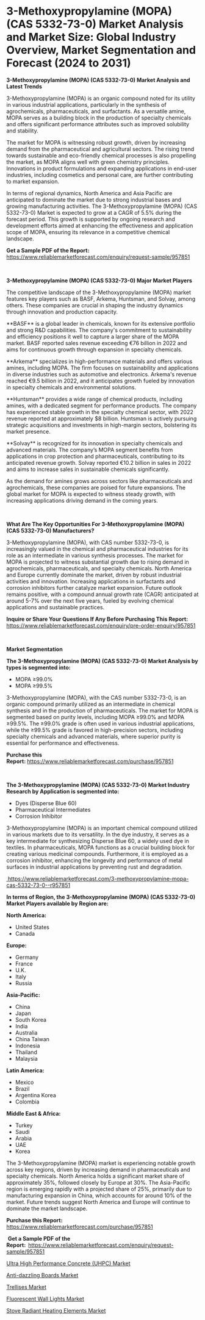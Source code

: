 <p><h1>3-Methoxypropylamine (MOPA) (CAS 5332-73-0) Market Analysis and Market Size: Global Industry Overview, Market Segmentation and Forecast (2024 to 2031)</h1></p><p><strong>3-Methoxypropylamine (MOPA) (CAS 5332-73-0) Market Analysis and Latest Trends</strong></p>
<p><p>3-Methoxypropylamine (MOPA) is an organic compound noted for its utility in various industrial applications, particularly in the synthesis of agrochemicals, pharmaceuticals, and surfactants. As a versatile amine, MOPA serves as a building block in the production of specialty chemicals and offers significant performance attributes such as improved solubility and stability. </p><p>The market for MOPA is witnessing robust growth, driven by increasing demand from the pharmaceutical and agricultural sectors. The rising trend towards sustainable and eco-friendly chemical processes is also propelling the market, as MOPA aligns well with green chemistry principles. Innovations in product formulations and expanding applications in end-user industries, including cosmetics and personal care, are further contributing to market expansion.</p><p>In terms of regional dynamics, North America and Asia Pacific are anticipated to dominate the market due to strong industrial bases and growing manufacturing activities. The 3-Methoxypropylamine (MOPA) (CAS 5332-73-0) Market is expected to grow at a CAGR of 5.5% during the forecast period. This growth is supported by ongoing research and development efforts aimed at enhancing the effectiveness and application scope of MOPA, ensuring its relevance in a competitive chemical landscape.</p></p>
<p><strong>Get a Sample PDF of the Report:&nbsp;</strong> <a href="https://www.reliablemarketforecast.com/enquiry/request-sample/957851?utm_campaign=1110&utm_medium=2&utm_source=Github&utm_content=ia&utm_term=03122024&utm_id=3-methoxypropylamine-mopa-cas-5332-73-0">https://www.reliablemarketforecast.com/enquiry/request-sample/957851</a></p>
<p>&nbsp;</p>
<p><strong>3-Methoxypropylamine (MOPA) (CAS 5332-73-0) Major Market Players</strong></p>
<p><p>The competitive landscape of the 3-Methoxypropylamine (MOPA) market features key players such as BASF, Arkema, Huntsman, and Solvay, among others. These companies are crucial in shaping the industry dynamics through innovation and production capacity.</p><p>**BASF** is a global leader in chemicals, known for its extensive portfolio and strong R&D capabilities. The company's commitment to sustainability and efficiency positions it well to capture a larger share of the MOPA market. BASF reported sales revenue exceeding €76 billion in 2022 and aims for continuous growth through expansion in specialty chemicals.</p><p>**Arkema** specializes in high-performance materials and offers various amines, including MOPA. The firm focuses on sustainability and applications in diverse industries such as automotive and electronics. Arkema's revenue reached €9.5 billion in 2022, and it anticipates growth fueled by innovation in specialty chemicals and environmental solutions.</p><p>**Huntsman** provides a wide range of chemical products, including amines, with a dedicated segment for performance products. The company has experienced stable growth in the specialty chemical sector, with 2022 revenue reported at approximately $8 billion. Huntsman is actively pursuing strategic acquisitions and investments in high-margin sectors, bolstering its market presence.</p><p>**Solvay** is recognized for its innovation in specialty chemicals and advanced materials. The company’s MOPA segment benefits from applications in crop protection and pharmaceuticals, contributing to its anticipated revenue growth. Solvay reported €10.2 billion in sales in 2022 and aims to increase sales in sustainable chemicals significantly.</p><p>As the demand for amines grows across sectors like pharmaceuticals and agrochemicals, these companies are poised for future expansions. The global market for MOPA is expected to witness steady growth, with increasing applications driving demand in the coming years.</p></p>
<p>&nbsp;</p>
<p><strong>What Are The Key Opportunities For 3-Methoxypropylamine (MOPA) (CAS 5332-73-0) Manufacturers?</strong></p>
<p><p>3-Methoxypropylamine (MOPA), with CAS number 5332-73-0, is increasingly valued in the chemical and pharmaceutical industries for its role as an intermediate in various synthesis processes. The market for MOPA is projected to witness substantial growth due to rising demand in agrochemicals, pharmaceuticals, and specialty chemicals. North America and Europe currently dominate the market, driven by robust industrial activities and innovation. Increasing applications in surfactants and corrosion inhibitors further catalyze market expansion. Future outlook remains positive, with a compound annual growth rate (CAGR) anticipated at around 5-7% over the next five years, fueled by evolving chemical applications and sustainable practices.</p></p>
<p><strong>Inquire or Share Your Questions If Any Before Purchasing This Report:</strong> <a href="https://www.reliablemarketforecast.com/enquiry/pre-order-enquiry/957851?utm_campaign=1110&utm_medium=2&utm_source=Github&utm_content=ia&utm_term=03122024&utm_id=3-methoxypropylamine-mopa-cas-5332-73-0">https://www.reliablemarketforecast.com/enquiry/pre-order-enquiry/957851</a></p>
<p>&nbsp;</p>
<p><strong>Market Segmentation</strong></p>
<p><strong>The 3-Methoxypropylamine (MOPA) (CAS 5332-73-0) Market Analysis by types is segmented into:</strong></p>
<p><ul><li>MOPA ≥99.0%</li><li>MOPA ≥99.5%</li></ul></p>
<p><p>3-Methoxypropylamine (MOPA), with the CAS number 5332-73-0, is an organic compound primarily utilized as an intermediate in chemical synthesis and in the production of pharmaceuticals. The market for MOPA is segmented based on purity levels, including MOPA ≥99.0% and MOPA ≥99.5%. The ≥99.0% grade is often used in various industrial applications, while the ≥99.5% grade is favored in high-precision sectors, including specialty chemicals and advanced materials, where superior purity is essential for performance and effectiveness.</p></p>
<p><strong>Purchase this Report:&nbsp;</strong><a href="https://www.reliablemarketforecast.com/purchase/957851?utm_campaign=1110&utm_medium=2&utm_source=Github&utm_content=ia&utm_term=03122024&utm_id=3-methoxypropylamine-mopa-cas-5332-73-0">https://www.reliablemarketforecast.com/purchase/957851</a></p>
<p>&nbsp;</p>
<p><strong>The 3-Methoxypropylamine (MOPA) (CAS 5332-73-0) Market Industry Research by Application is segmented into:</strong></p>
<p><ul><li>Dyes (Disperse Blue 60)</li><li>Pharmaceutical Intermediates</li><li>Corrosion Inhibitor</li></ul></p>
<p><p>3-Methoxypropylamine (MOPA) is an important chemical compound utilized in various markets due to its versatility. In the dye industry, it serves as a key intermediate for synthesizing Disperse Blue 60, a widely used dye in textiles. In pharmaceuticals, MOPA functions as a crucial building block for creating various medicinal compounds. Furthermore, it is employed as a corrosion inhibitor, enhancing the longevity and performance of metal surfaces in industrial applications by preventing rust and degradation.</p></p>
<p><a href="https://www.reliablemarketforecast.com/3-methoxypropylamine-mopa-cas-5332-73-0--r957851?utm_campaign=1110&utm_medium=2&utm_source=Github&utm_content=ia&utm_term=03122024&utm_id=3-methoxypropylamine-mopa-cas-5332-73-0">&nbsp;https://www.reliablemarketforecast.com/3-methoxypropylamine-mopa-cas-5332-73-0--r957851</a></p>
<p><strong>In terms of Region, the 3-Methoxypropylamine (MOPA) (CAS 5332-73-0) Market Players available by Region are:</strong></p>
<p>
    <p> <strong> North America: </strong>
        <ul>
            <li>United States</li>
            <li>Canada</li>
        </ul>
        </p> 
    <p> <strong> Europe: </strong>
        <ul>
            <li>Germany</li>
            <li>France</li>
            <li>U.K.</li>
            <li>Italy</li>
            <li>Russia</li>
        </ul>
        </p> 
    <p> <strong> Asia-Pacific: </strong>
        <ul>
            <li>China</li>
            <li>Japan</li>
            <li>South Korea</li>
            <li>India</li>
            <li>Australia</li>
            <li>China Taiwan</li>
            <li>Indonesia</li>
            <li>Thailand</li>
            <li>Malaysia</li>
        </ul>
        </p> 
    <p> <strong> Latin America: </strong>
        <ul>
            <li>Mexico</li>
            <li>Brazil</li>
            <li>Argentina Korea</li>
            <li>Colombia</li>
        </ul>
        </p> 
    <p> <strong> Middle East & Africa: </strong>
        <ul>
            <li>Turkey</li>
            <li>Saudi</li>
            <li>Arabia</li>
            <li>UAE</li>
            <li>Korea</li>
        </ul>
    </p>
    </p>
<p><p>The 3-Methoxypropylamine (MOPA) market is experiencing notable growth across key regions, driven by increasing demand in pharmaceuticals and specialty chemicals. North America holds a significant market share of approximately 35%, followed closely by Europe at 30%. The Asia-Pacific region is emerging rapidly with a projected share of 25%, primarily due to manufacturing expansion in China, which accounts for around 10% of the market. Future trends suggest North America and Europe will continue to dominate the market landscape.</p></p>
<p><strong>Purchase this Report: </strong><a href="https://www.reliablemarketforecast.com/purchase/957851?utm_campaign=1110&utm_medium=2&utm_source=Github&utm_content=ia&utm_term=03122024&utm_id=3-methoxypropylamine-mopa-cas-5332-73-0">https://www.reliablemarketforecast.com/purchase/957851</a></p>
<p>&nbsp;<strong>Get a Sample PDF of the Report:&nbsp;&nbsp;</strong><a href="https://www.reliablemarketforecast.com/enquiry/request-sample/957851?utm_campaign=1110&utm_medium=2&utm_source=Github&utm_content=ia&utm_term=03122024&utm_id=3-methoxypropylamine-mopa-cas-5332-73-0">https://www.reliablemarketforecast.com/enquiry/request-sample/957851</a></p>
<p><strong></strong></p>
<p><p><a href="https://github.com/WillieWoodard/Market-Research-Report-List-7/blob/main/ultra-high-performance-concrete-uhpc-market.md?utm_campaign=1110&utm_medium=2&utm_source=Github&utm_content=ia&utm_term=03122024&utm_id=3-methoxypropylamine-mopa-cas-5332-73-0">Ultra High Performance Concrete (UHPC) Market</a></p><p><a href="https://issuu.com/reportprime-2/docs/anti-dazzling-boards-market-size-2030.pptx?utm_campaign=1110&utm_medium=2&utm_source=Github&utm_content=ia&utm_term=03122024&utm_id=3-methoxypropylamine-mopa-cas-5332-73-0">Anti-dazzling Boards Market</a></p><p><a href="https://www.linkedin.com/pulse/trellises-market-industry-trends-forecast-period-from-2024-0mdte?utm_campaign=1110&utm_medium=2&utm_source=Github&utm_content=ia&utm_term=03122024&utm_id=3-methoxypropylamine-mopa-cas-5332-73-0">Trellises Market</a></p><p><a href="https://www.linkedin.com/pulse/fluorescent-wall-lights-market-soar-113-cagr-from-2024-2031-agupe?utm_campaign=1110&utm_medium=2&utm_source=Github&utm_content=ia&utm_term=03122024&utm_id=3-methoxypropylamine-mopa-cas-5332-73-0">Fluorescent Wall Lights Market</a></p><p><a href="https://issuu.com/reportprime-2/docs/stove-radiant-heating-elements-market-size-2030.pp?utm_campaign=1110&utm_medium=2&utm_source=Github&utm_content=ia&utm_term=03122024&utm_id=3-methoxypropylamine-mopa-cas-5332-73-0">Stove Radiant Heating Elements Market</a></p></p>